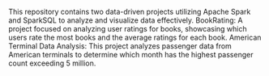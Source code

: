 This repository contains two data-driven projects utilizing Apache Spark and SparkSQL to analyze and visualize data effectively.
BookRating: A project focused on analyzing user ratings for books, showcasing which users rate the most books and the average ratings for each book.
American Terminal Data Analysis: This project analyzes passenger data from American terminals to determine which month has the highest passenger count exceeding 5 million.
